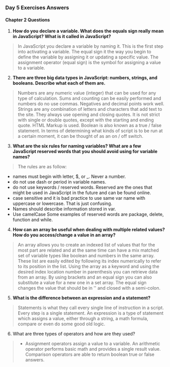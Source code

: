 ### **Day 5 Exercises Answers**

#### Chapter 2 Questions

1. **How do you declare a variable. What does the equals sign really mean in JavaScript? What is it called in JavaScript?**
  >In JavaScript you declare a variable by naming it. This is the first step into activating a variable. The equal sign it the way you begin to define the variable by assigning it or updating a specific value. The assignment operator (equal sign) is the symbol for assigning a value to a variable.

2. **There are three big data types in JavaScript: numbers, strings, and booleans. Describe what each of them are.**
  >Numbers are any numeric value (integer) that can be used for any type of calculation. Sums and counting can be easily performed and numbers do no use commas. Negatives and decimal points work well.
  >Strings are any combination of letters and characters that add text to the site. They always use opening and closing quotes. It is not strict with single or double quotes, except with the starting and ending quote. HTML Markup is used.
  >Boolean is also known as a true / false statement. In terms of determining what kinds of script is to be run at a certain moment, it can be thought of as an on / off switch.

3. **What are the six rules for naming variables? What are a few JavaScript reserved words that you should avoid using for variable names?**
  >The rules are as follow:
   * names must begin with letter, $, or _. Never a number.
   * do not use dash or period in variable names.
   * do not use keywords / reserved words. Reserved are the ones that might be used in JavaScript in the future and can be found online.
   * case sensitive and it is bad practice to use same var name with uppercase or lowercase. That is just confusing.
   * Names should describe information stored in var.
   * Use camelCase
  Some examples of reserved words are package, delete, function and while.

4. **How can an array be useful when dealing with multiple related values? How do you access/change a value in an array?**
  >An array allows you to create an indexed list of values that for the most part are related and at the same time can have a mix matched set of variable types like boolean and numbers in the same array. These list are easily edited by following its index numerically to refer to its position in the list. Using the array as a keyword and using the desired index location number in parenthesis you can retrieve data from an array. By using brackets and an equal sign you can also substitute a value for a new one in a set array. The equal sign changes the value that should be in '' and closed with a semi-colon.

5. **What is the difference between an expression and a statement?**
  >Statements is what they call every single line of instruction in a script. Every step is a single statement. An expression is a type of statement which assigns a value, either through a string, a math formula, compare or even do some good old logic.

6. What are three types of operators and how are they used?
  >* Assignment operators assign a value to a variable. An arithmetic operator performs basic math and provides a single result value. Comparison operators are able to return boolean true or false answers.

  
